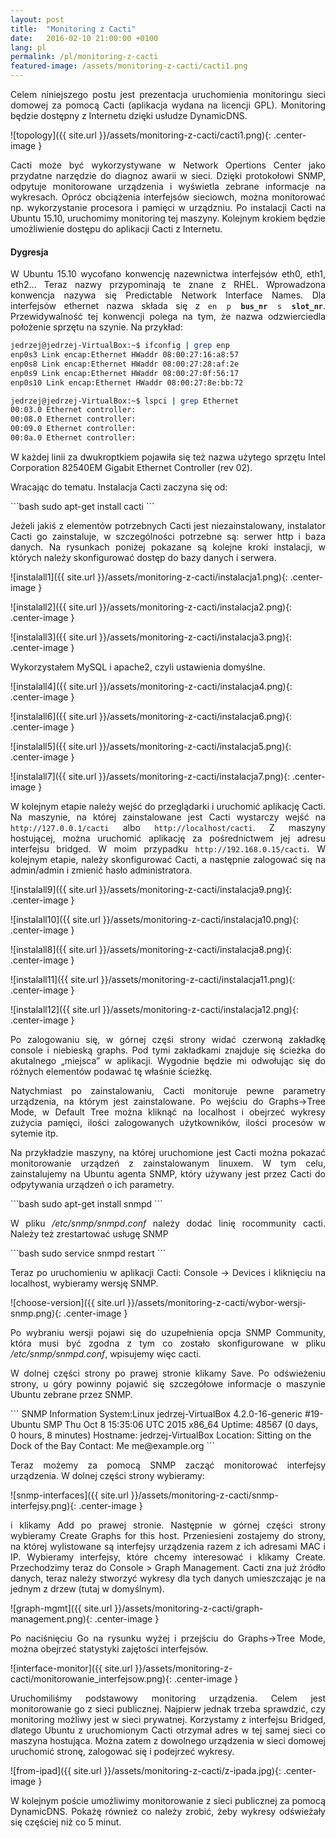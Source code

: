 ```yaml
---
layout: post
title:  "Monitoring z Cacti"
date:   2016-02-10 21:00:00 +0100
lang: pl
permalink: /pl/monitoring-z-cacti
featured-image: /assets/monitoring-z-cacti/cacti1.png
---
```

<p align="justify">
Celem niniejszego postu jest prezentacja uruchomienia monitoringu sieci domowej za pomocą Cacti (aplikacja wydana na licencji GPL). Monitoring będzie dostępny z Internetu dzięki usłudze DynamicDNS.
</p>
<!--more-->
![topology]({{ site.url }}/assets/monitoring-z-cacti/cacti1.png){: .center-image }

<p align="justify">
Cacti może być wykorzystywane w Network Opertions Center jako przydatne narzędzie do diagnoz awarii w sieci. Dzięki protokołowi SNMP, odpytuje monitorowane urządzenia i wyświetla zebrane informacje na wykresach. Oprócz obciążenia interfejsów sieciowch, można monitorować np. wykorzystanie procesora i pamięci w urządzniu. Po instalacji Cacti na Ubuntu 15.10, uruchomimy monitoring tej maszyny. Kolejnym krokiem będzie umożliwienie dostępu do aplikacji Cacti z Internetu.
</p>
<h4>Dygresja</h4>
<p align="justify">
W Ubuntu 15.10 wycofano konwencję nazewnictwa interfejsów eth0, eth1, eth2… Teraz nazwy przypominają te znane z RHEL. Wprowadzona konwencja nazywa się Predictable Network Interface Names. Dla interfejsów ethernet nazwa składa się z <code>en p <b>bus_nr</b> s <b>slot_nr</b></code>. Przewidywalność tej konwencji polega na tym, że nazwa odzwierciedla położenie sprzętu na szynie. Na przykład:
</p>

```bash
jedrzej@jedrzej-VirtualBox:~$ ifconfig | grep enp
enp0s3 Link encap:Ethernet HWaddr 08:00:27:16:a8:57
enp0s8 Link encap:Ethernet HWaddr 08:00:27:28:af:2e
enp0s9 Link encap:Ethernet HWaddr 08:00:27:0f:56:17
enp0s10 Link encap:Ethernet HWaddr 08:00:27:8e:bb:72

jedrzej@jedrzej-VirtualBox:~$ lspci | grep Ethernet
00:03.0 Ethernet controller:
00:08.0 Ethernet controller:
00:09.0 Ethernet controller:
00:0a.0 Ethernet controller:
```

<p align="justify">
W każdej linii za dwukroptkiem pojawiła się też nazwa użytego sprzętu Intel Corporation 82540EM Gigabit Ethernet Controller (rev 02).
</p>

<p align="justify">
Wracając do tematu. Instalacja Cacti zaczyna się od:
</p>
```bash
sudo apt-get install cacti
```
<p align="justify">
Jeżeli jakiś z elementów potrzebnych Cacti jest niezainstalowany, instalator Cacti go zainstaluje, w szczególności potrzebne są: serwer http i baza danych. Na rysunkach poniżej pokazane są kolejne kroki instalacji, w których należy skonfigurować dostęp do bazy danych i serwera.
</p>
![instalall1]({{ site.url }}/assets/monitoring-z-cacti/instalacja1.png){: .center-image }


![instalall2]({{ site.url }}/assets/monitoring-z-cacti/instalacja2.png){: .center-image }


![instalall3]({{ site.url }}/assets/monitoring-z-cacti/instalacja3.png){: .center-image }
<p align="justify">
Wykorzystałem MySQL i apache2, czyli ustawienia domyślne.
</p>

![instalall4]({{ site.url }}/assets/monitoring-z-cacti/instalacja4.png){: .center-image }


![instalall6]({{ site.url }}/assets/monitoring-z-cacti/instalacja6.png){: .center-image }


![instalall5]({{ site.url }}/assets/monitoring-z-cacti/instalacja5.png){: .center-image }


![instalall7]({{ site.url }}/assets/monitoring-z-cacti/instalacja7.png){: .center-image }
<p align="justify">
W kolejnym etapie należy wejść do przeglądarki i uruchomić aplikację Cacti. Na maszynie, na której zainstalowane jest Cacti wystarczy wejść na <code>http://127.0.0.1/cacti</code> albo <code>http://localhost/cacti</code>. Z maszyny hostującej, można uruchomić aplikację za pośrednictwem jej adresu interfejsu bridged. W moim przypadku <code>http://192.168.0.15/cacti</code>. W kolejnym etapie, należy skonfigurować Cacti, a następnie zalogować się na admin/admin i zmienić hasło administratora.
</p>

![instalall9]({{ site.url }}/assets/monitoring-z-cacti/instalacja9.png){: .center-image }


![instalall10]({{ site.url }}/assets/monitoring-z-cacti/instalacja10.png){: .center-image }


![instalall8]({{ site.url }}/assets/monitoring-z-cacti/instalacja8.png){: .center-image }


![instalall11]({{ site.url }}/assets/monitoring-z-cacti/instalacja11.png){: .center-image }


![instalall12]({{ site.url }}/assets/monitoring-z-cacti/instalacja12.png){: .center-image }

<p align="justify">
Po zalogowaniu się, w górnej częśi strony widać czerwoną zakładkę console i niebieską graphs. Pod tymi zakładkami znajduje się ścieżka do akutalnego „miejsca” w aplikacji. Wygodnie będzie mi odwołując się do różnych elementów podawać tę właśnie ścieżkę.
</p>
<p align="justify">
Natychmiast po zainstalowaniu, Cacti monitoruje pewne parametry urządzenia, na którym jest zainstalowane. Po wejściu do Graphs->Tree Mode, w Default Tree można kliknąć na localhost i obejrzeć wykresy zużycia pamięci, ilości zalogowanych użytkowników, ilości procesów w sytemie itp.
</p>
<p align="justify">
Na przykładzie maszyny, na której uruchomione jest Cacti można pokazać monitorowanie urządzeń z zainstalowanym linuxem. W tym celu, zainstalujemy na Ubuntu agenta SNMP, który używany jest przez Cacti do odpytywania urządzeń o ich parametry.
</p>
```bash
sudo apt-get install snmpd
```
<p align="justify">
W pliku <i>/etc/snmp/snmpd.conf</i> należy dodać linię rocommunity cacti. Należy też zrestartować usługę SNMP
</p>
```bash
sudo service snmpd restart
```
<p align="justify">
Teraz po uruchomieniu w aplikacji Cacti: Console -> Devices i kliknięciu na localhost, wybieramy wersję SNMP.
</p>

![choose-version]({{ site.url }}/assets/monitoring-z-cacti/wybor-wersji-snmp.png){: .center-image }

<p align="justify">
Po wybraniu wersji pojawi się do uzupełnienia opcja SNMP Community, która musi być zgodna z tym co zostało skonfigurowane w pliku <i>/etc/snmp/snmpd.conf</i>, wpisujemy więc cacti.
</p>
<p align="justify">
W dolnej części strony po prawej stronie klikamy Save. Po odświeżeniu strony, u góry powinny pojawić się szczegółowe informacje o maszynie Ubuntu zebrane przez SNMP.
</p>
```
SNMP Information
System:Linux jedrzej-VirtualBox 4.2.0-16-generic #19-Ubuntu SMP Thu Oct 8
15:35:06 UTC 2015 x86_64
Uptime: 48567 (0 days, 0 hours, 8 minutes)
Hostname: jedrzej-VirtualBox
Location: Sitting on the Dock of the Bay
Contact: Me me@example.org
```
<p align="justify">
Teraz możemy za pomocą SNMP zacząć monitorować interfejsy urządzenia. W dolnej części strony wybieramy:
</p>

![snmp-interfaces]({{ site.url }}/assets/monitoring-z-cacti/snmp-interfejsy.png){: .center-image }

<p align="justify">
i klikamy Add po prawej stronie. Następnie w górnej części strony wybieramy Create Graphs for this host. Przeniesieni zostajemy do strony, na której wylistowane są interfejsy urządzenia razem z ich adresami MAC i IP. Wybieramy interfejsy, które chcemy interesować i klikamy Create. Przechodzimy teraz do Console > Graph Management. Cacti zna już źródło danych, teraz należy stworzyć wykresy dla tych danych umieszczając je na jednym z drzew (tutaj w domyślnym).
</p>

![graph-mgmt]({{ site.url }}/assets/monitoring-z-cacti/graph-management.png){: .center-image }

<p align="justify">Po naciśnięciu Go na rysunku wyżej i przejściu do Graphs->Tree Mode, można obejrzeć statystyki zajętości interfejsów.</p>

![interface-monitor]({{ site.url }}/assets/monitoring-z-cacti/monitorowanie_interfejsow.png){: .center-image }
<p align="justify">
Uruchomiliśmy podstawowy monitoring urządzenia. Celem jest monitorowanie go z sieci publicznej. Najpierw jednak trzeba sprawdzić, czy monitoring możliwy jest w sieci prywatnej. Korzystamy z interfejsu Bridged, dlatego Ubuntu z uruchomionym Cacti otrzymał adres w tej samej sieci co maszyna hostująca. Można zatem z dowolnego urządzenia w sieci domowej uruchomić stronę, zalogować się i podejrzeć wykresy.
</p>
![from-ipad]({{ site.url }}/assets/monitoring-z-cacti/z-ipada.jpg){: .center-image }

<p align="justify">W kolejnym poście umożliwimy monitorowanie z sieci publicznej za pomocą DynamicDNS. Pokażę również co należy zrobić, żeby wykresy odświeżały się częściej niż co 5 minut.</p>